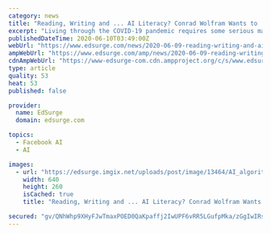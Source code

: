 ```yaml
---
category: news
title: "Reading, Writing and ... AI Literacy? Conrad Wolfram Wants to ‘Fix’ Math Education"
excerpt: "Living through the COVID-19 pandemic requires some serious math literacy. There’s a daily dose of statistics on the number of new cases, and constant"
publishedDateTime: 2020-06-10T03:49:00Z
webUrl: "https://www.edsurge.com/news/2020-06-09-reading-writing-and-ai-literacy-conrad-wolfram-wants-to-fix-math-education"
ampWebUrl: "https://www.edsurge.com/amp/news/2020-06-09-reading-writing-and-ai-literacy-conrad-wolfram-wants-to-fix-math-education"
cdnAmpWebUrl: "https://www-edsurge-com.cdn.ampproject.org/c/s/www.edsurge.com/amp/news/2020-06-09-reading-writing-and-ai-literacy-conrad-wolfram-wants-to-fix-math-education"
type: article
quality: 53
heat: 53
published: false

provider:
  name: EdSurge
  domain: edsurge.com

topics:
  - Facebook AI
  - AI

images:
  - url: "https://edsurge.imgix.net/uploads/post/image/13464/AI_algorithm_curve-1591743493.jpg?auto=compress%2Cformat&w=640&h=260&fit=crop"
    width: 640
    height: 260
    isCached: true
    title: "Reading, Writing and ... AI Literacy? Conrad Wolfram Wants to ‘Fix’ Math Education"

secured: "gv/QNhWhp9XHyFJwTmaxPOED0QaKpaffj2IwUPF6vRR5LGufpMka/zGgIwIRstdoC5+oaW1ZrhOOqvfT4+1t/opGKLg1vOb4iaNnXMTwMUVrQHQPyinxDGJfMdMSFBxg0HhiLNVE4/RVudtNHYtO+FuAsFSC1DzDnVzlfm/6uVX/p9eMrm1OLfzwe/SM8h/M6k0DNmIBSI6SRcM7AvGKV5WQ9oq80gePFicNlHO3BrbadMrXsTjaM2+nLsowyP4eAZZue6NulFI2OV1PH7JL+fDMfp9rivdTlgGedj+iGeSOc7PLOzQfRIqgLdbPsKXq;BIeRz8yyfJonLJQy0/SWVQ=="
---
```


